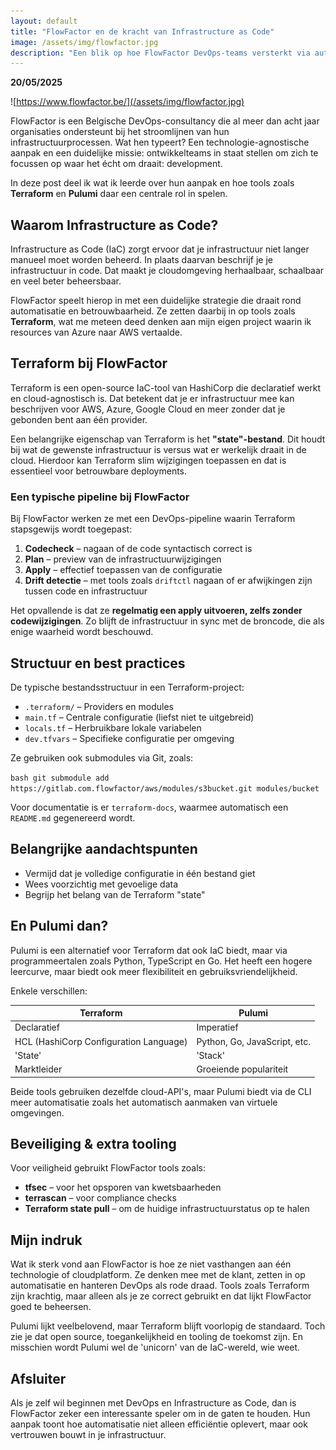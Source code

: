 ```yaml
---
layout: default
title: "FlowFactor en de kracht van Infrastructure as Code"
image: /assets/img/flowfactor.jpg
description: "Een blik op hoe FlowFactor DevOps-teams versterkt via automatisatie, Terraform, en Infrastructure as Code-praktijken."
---
```


**20/05/2025**

![https://www.flowfactor.be/](/assets/img/flowfactor.jpg)

FlowFactor is een Belgische DevOps-consultancy die al meer dan acht jaar organisaties ondersteunt bij het stroomlijnen van hun infrastructuurprocessen. Wat hen typeert? Een technologie-agnostische aanpak en een duidelijke missie: ontwikkelteams in staat stellen om zich te focussen op waar het écht om draait: development.

In deze post deel ik wat ik leerde over hun aanpak en hoe tools zoals **Terraform** en **Pulumi** daar een centrale rol in spelen.

## Waarom Infrastructure as Code?

Infrastructure as Code (IaC) zorgt ervoor dat je infrastructuur niet langer manueel moet worden beheerd. In plaats daarvan beschrijf je je infrastructuur in code. Dat maakt je cloudomgeving herhaalbaar, schaalbaar en veel beter beheersbaar.

FlowFactor speelt hierop in met een duidelijke strategie die draait rond automatisatie en betrouwbaarheid. Ze zetten daarbij in op tools zoals **Terraform**, wat me meteen deed denken aan mijn eigen project waarin ik resources van Azure naar AWS vertaalde.

## Terraform bij FlowFactor

Terraform is een open-source IaC-tool van HashiCorp die declaratief werkt en cloud-agnostisch is. Dat betekent dat je er infrastructuur mee kan beschrijven voor AWS, Azure, Google Cloud en meer zonder dat je gebonden bent aan één provider.

Een belangrijke eigenschap van Terraform is het **"state"-bestand**. Dit houdt bij wat de gewenste infrastructuur is versus wat er werkelijk draait in de cloud. Hierdoor kan Terraform slim wijzigingen toepassen en dat is essentieel voor betrouwbare deployments.

### Een typische pipeline bij FlowFactor

Bij FlowFactor werken ze met een DevOps-pipeline waarin Terraform stapsgewijs wordt toegepast:

1. **Codecheck** – nagaan of de code syntactisch correct is  
2. **Plan** – preview van de infrastructuurwijzigingen  
3. **Apply** – effectief toepassen van de configuratie  
4. **Drift detectie** – met tools zoals `driftctl` nagaan of er afwijkingen zijn tussen code en infrastructuur  

Het opvallende is dat ze **regelmatig een apply uitvoeren, zelfs zonder codewijzigingen**. Zo blijft de infrastructuur in sync met de broncode, die als enige waarheid wordt beschouwd.

## Structuur en best practices

De typische bestandsstructuur in een Terraform-project:

- `.terraform/` – Providers en modules
- `main.tf` – Centrale configuratie (liefst niet te uitgebreid)
- `locals.tf` – Herbruikbare lokale variabelen
- `dev.tfvars` – Specifieke configuratie per omgeving

Ze gebruiken ook submodules via Git, zoals:

```bash git submodule add https://gitlab.com.flowfactor/aws/modules/s3bucket.git modules/bucket```

Voor documentatie is er `terraform-docs`, waarmee automatisch een `README.md` gegenereerd wordt.

## Belangrijke aandachtspunten

- Vermijd dat je volledige configuratie in één bestand giet  
- Wees voorzichtig met gevoelige data  
- Begrijp het belang van de Terraform "state"  

## En Pulumi dan?

Pulumi is een alternatief voor Terraform dat ook IaC biedt, maar via programmeertalen zoals Python, TypeScript en Go. Het heeft een hogere leercurve, maar biedt ook meer flexibiliteit en gebruiksvriendelijkheid.

Enkele verschillen:

| Terraform                                   | Pulumi                             |
|---------------------------------------------|----------------------------------|
| Declaratief                                 | Imperatief                       |
| HCL (HashiCorp Configuration Language)     | Python, Go, JavaScript, etc.     |
| 'State'                                    | 'Stack'                         |
| Marktleider                                | Groeiende populariteit            |

Beide tools gebruiken dezelfde cloud-API's, maar Pulumi biedt via de CLI meer automatisatie zoals het automatisch aanmaken van virtuele omgevingen.

## Beveiliging & extra tooling

Voor veiligheid gebruikt FlowFactor tools zoals:

- **tfsec** – voor het opsporen van kwetsbaarheden  
- **terrascan** – voor compliance checks  
- **Terraform state pull** – om de huidige infrastructuurstatus op te halen  

## Mijn indruk

Wat ik sterk vond aan FlowFactor is hoe ze niet vasthangen aan één technologie of cloudplatform. Ze denken mee met de klant, zetten in op automatisatie en hanteren DevOps als rode draad. Tools zoals Terraform zijn krachtig, maar alleen als je ze correct gebruikt en dat lijkt FlowFactor goed te beheersen.

Pulumi lijkt veelbelovend, maar Terraform blijft voorlopig de standaard. Toch zie je dat open source, toegankelijkheid en tooling de toekomst zijn. En misschien wordt Pulumi wel de 'unicorn' van de IaC-wereld, wie weet.

## Afsluiter

Als je zelf wil beginnen met DevOps en Infrastructure as Code, dan is FlowFactor zeker een interessante speler om in de gaten te houden. Hun aanpak toont hoe automatisatie niet alleen efficiëntie oplevert, maar ook vertrouwen bouwt in je infrastructuur.
